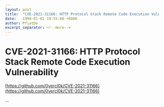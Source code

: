 ```yaml
---
layout: post
title:  "CVE-2021-31166: HTTP Protocol Stack Remote Code Execution Vulnerability"
date:   1990-01-01 19:55:00 +0000
author: PfiatDe
excerpt_separator: <!--more-->
---
```


# CVE-2021-31166: HTTP Protocol Stack Remote Code Execution Vulnerability

[https://github.com/0vercl0k/CVE-2021-31166](https://github.com/0vercl0k/CVE-2021-31166)

...
<!--more-->
